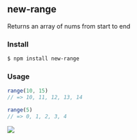 ## new-range

Returns an array of nums from start to end

### Install

```bash
$ npm install new-range
```

### Usage

```js
range(10, 15)
// => 10, 11, 12, 13, 14

range(5)
// => 0, 1, 2, 3, 4
```

![](https://dl.dropbox.com/s/9q2p5mrqnajys22/npmel.jpg?token_hash=AAHqttN9DiGl63ma8KRw-G0cdalaiMzrvrOPGnOfDslDjw)
